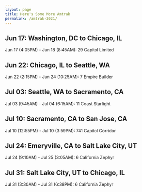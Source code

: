 ```yaml
---
layout: page
title: Here's Some More Amtrak
permalink: /amtrak-2021/
---
```

## Jun 17: Washington, DC to Chicago, IL

Jun 17 (4:05PM) - Jun 18 (8:45AM): 29 Capitol Limited

## Jun 22: Chicago, IL to Seattle, WA

Jun 22 (2:15PM) - Jun 24 (10:25AM): 7 Empire Builder

## Jul 03: Seattle, WA to Sacramento, CA

Jul 03 (9:45AM) - Jul 04 (6:15AM): 11 Coast Starlight

## Jul 10: Sacramento, CA to San Jose, CA

Jul 10 (12:55PM) - Jul 10 (3:59PM): 741 Capitol Corridor

## Jul 24: Emeryville, CA to Salt Lake City, UT

Jul 24 (9:10AM) - Jul 25 (3:05AM): 6 California Zephyr

## Jul 31: Salt Lake City, UT to Chicago, IL

Jul 31 (3:30AM) - Jul 31 (6:38PM): 6 California Zephyr
